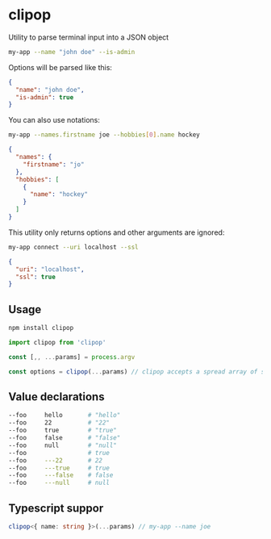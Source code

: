 clipop
===

Utility to parse terminal input into a JSON object

```bash
my-app --name "john doe" --is-admin
```

Options will be parsed like this:

```json
{
  "name": "john doe",
  "is-admin": true
}
```

You can also use notations:

```bash
my-app --names.firstname joe --hobbies[0].name hockey 
```
```json
{
  "names": {
    "firstname": "jo"
  },
  "hobbies": [
    {
      "name": "hockey"
    }
  ]
}
```

This utility only returns options and other arguments are ignored:

```bash
my-app connect --uri localhost --ssl 
```
```json
{
  "uri": "localhost",
  "ssl": true
}
```

## Usage

```bash
npm install clipop
```

```ts
import clipop from 'clipop'

const [,, ...params] = process.argv

const options = clipop(...params) // clipop accepts a spread array of strings
```

## Value declarations

```bash
--foo     hello       # "hello"
--foo     22          # "22"
--foo     true        # "true"
--foo     false       # "false"
--foo     null        # "null"
--foo                 # true
--foo     ---22       # 22
--foo     ---true     # true
--foo     ---false    # false
--foo     ---null     # null
```

## Typescript suppor

```ts
clipop<{ name: string }>(...params) // my-app --name joe
```